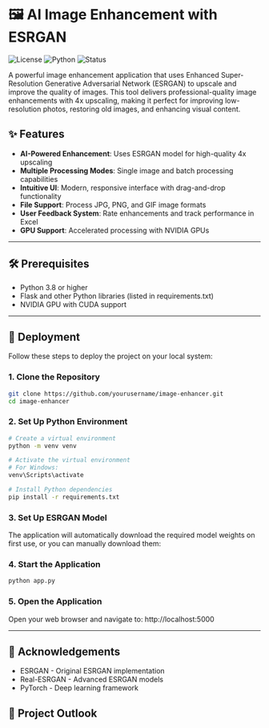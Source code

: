 # 🖼️ AI Image Enhancement with ESRGAN
![License](https://img.shields.io/badge/license-MIT-blue.svg)
![Python](https://img.shields.io/badge/python-3.8+-blue.svg)
![Status](https://img.shields.io/badge/status-active-green.svg)

A powerful image enhancement application that uses Enhanced Super-Resolution Generative Adversarial Network (ESRGAN) to upscale and improve the quality of images. This tool delivers professional-quality image enhancements with 4x upscaling, making it perfect for improving low-resolution photos, restoring old images, and enhancing visual content.

## ✨ Features

- **AI-Powered Enhancement**: Uses ESRGAN model for high-quality 4x upscaling
- **Multiple Processing Modes**: Single image and batch processing capabilities
- **Intuitive UI**: Modern, responsive interface with drag-and-drop functionality
- **File Support**: Process JPG, PNG, and GIF image formats
- **User Feedback System**: Rate enhancements and track performance in Excel
- **GPU Support**: Accelerated processing with NVIDIA GPUs

---

## 🛠️ Prerequisites

- Python 3.8 or higher
- Flask and other Python libraries (listed in requirements.txt)
- NVIDIA GPU with CUDA support

---

## 🚀 Deployment

Follow these steps to deploy the project on your local system:

### 1. Clone the Repository

```bash
git clone https://github.com/yourusername/image-enhancer.git
cd image-enhancer
```
### 2. Set Up Python Environment

```bash
# Create a virtual environment
python -m venv venv

# Activate the virtual environment
# For Windows:
venv\Scripts\activate

# Install Python dependencies
pip install -r requirements.txt

```

### 3. Set Up ESRGAN Model
The application will automatically download the required model weights on first use, or you can manually download them:

### 4. Start the Application

```bash
python app.py
```

### 5. Open the Application
Open your web browser and navigate to: http://localhost:5000

---

## 🙏 Acknowledgements

- ESRGAN - Original ESRGAN implementation
- Real-ESRGAN - Advanced ESRGAN models
- PyTorch - Deep learning framework

## 🔭 Project Outlook <br>
